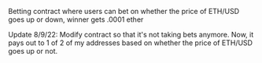 Betting contract where users can bet on whether the price of ETH/USD goes up or down, winner gets .0001 ether

Update 8/9/22: Modify contract so that it's not taking bets anymore. Now, it pays out to 1 of 2 of my addresses based on whether the price of ETH/USD goes up or not.